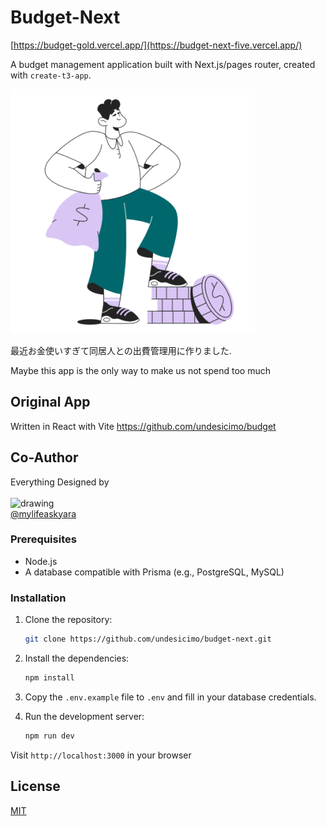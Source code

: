 # Budget-Next

[https://budget-gold.vercel.app/](https://budget-next-five.vercel.app/)

A budget management application built with Next.js/pages router, created with `create-t3-app`.


![Budget-Next Screenshot](public/images/man-with-money.png)

最近お金使いすぎて同居人との出費管理用に作りました.

Maybe this app is the only way to make us not spend too much
## Original App
Written in React with Vite
https://github.com/undesicimo/budget

## Co-Author
Everything Designed by 
<br/>
<br/>
<img src="https://avatars.githubusercontent.com/u/111421231?v=4" alt="drawing" width="200"/>
<br/>
[@mylifeaskyara](https://github.com/mylifeaskyara)


### Prerequisites

- Node.js
- A database compatible with Prisma (e.g., PostgreSQL, MySQL)

### Installation

1. Clone the repository:
   ```bash
   git clone https://github.com/undesicimo/budget-next.git
   ```

2. Install the dependencies:
   ```bash
   npm install
   ```

3. Copy the `.env.example` file to `.env` and fill in your database credentials.

4. Run the development server:
   ```bash
   npm run dev
   ```

Visit `http://localhost:3000` in your browser

## License

[MIT](LICENSE)
